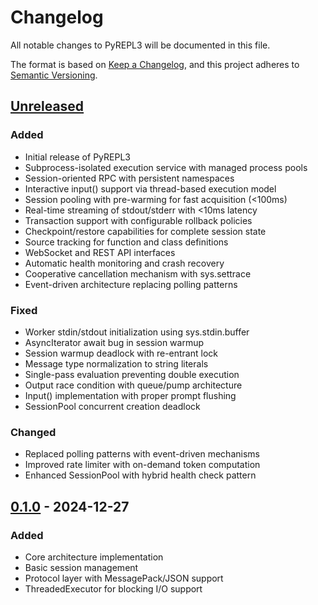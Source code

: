 # Changelog

All notable changes to PyREPL3 will be documented in this file.

The format is based on [Keep a Changelog](https://keepachangelog.com/en/1.0.0/),
and this project adheres to [Semantic Versioning](https://semver.org/spec/v2.0.0.html).

## [Unreleased]

### Added
- Initial release of PyREPL3
- Subprocess-isolated execution service with managed process pools
- Session-oriented RPC with persistent namespaces
- Interactive input() support via thread-based execution model
- Session pooling with pre-warming for fast acquisition (<100ms)
- Real-time streaming of stdout/stderr with <10ms latency
- Transaction support with configurable rollback policies
- Checkpoint/restore capabilities for complete session state
- Source tracking for function and class definitions
- WebSocket and REST API interfaces
- Automatic health monitoring and crash recovery
- Cooperative cancellation mechanism with sys.settrace
- Event-driven architecture replacing polling patterns

### Fixed
- Worker stdin/stdout initialization using sys.stdin.buffer
- AsyncIterator await bug in session warmup
- Session warmup deadlock with re-entrant lock
- Message type normalization to string literals
- Single-pass evaluation preventing double execution
- Output race condition with queue/pump architecture
- Input() implementation with proper prompt flushing
- SessionPool concurrent creation deadlock

### Changed
- Replaced polling patterns with event-driven mechanisms
- Improved rate limiter with on-demand token computation
- Enhanced SessionPool with hybrid health check pattern

## [0.1.0] - 2024-12-27

### Added
- Core architecture implementation
- Basic session management
- Protocol layer with MessagePack/JSON support
- ThreadedExecutor for blocking I/O support

[Unreleased]: https://github.com/your-username/pyrepl3/compare/v0.1.0...HEAD
[0.1.0]: https://github.com/your-username/pyrepl3/releases/tag/v0.1.0